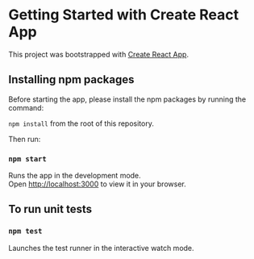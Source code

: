 # Getting Started with Create React App

This project was bootstrapped with [Create React App](https://github.com/facebook/create-react-app).

## Installing npm packages

Before starting the app, please install the npm packages by running the command:

`npm install` from the root of this repository.

Then run:

### `npm start`

Runs the app in the development mode.\
Open [http://localhost:3000](http://localhost:3000) to view it in your browser.

## To run unit tests

### `npm test`

Launches the test runner in the interactive watch mode.
